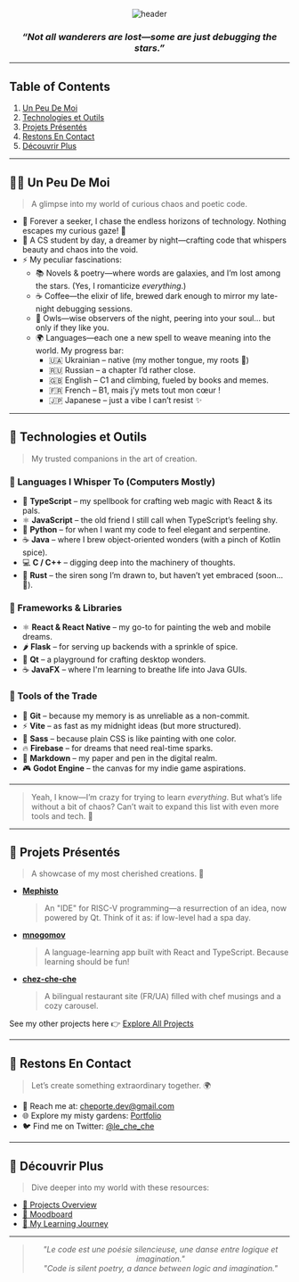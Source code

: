 <div align=center>

![header](https://capsule-render.vercel.app/api?type=shark&color=gradient&height=300&section=header&text=cheporte&fontSize=90&animation=twinkling&fontColor=fff&fontAlignY=40)

### *“Not all wanderers are lost—some are just debugging the stars.”*

</div>

---

## Table of Contents
1. [Un Peu De Moi](#-un-peu-de-moi)
2. [Technologies et Outils](#-technologies-et-outils)
3. [Projets Présentés](#-projets-présentés)
4. [Restons En Contact](#-restons-en-contact)
5. [Découvrir Plus](#-découvrir-plus)

---

## 🧑‍💻 Un Peu De Moi
> A glimpse into my world of curious chaos and poetic code.
- 🌱 Forever a seeker, I chase the endless horizons of technology. Nothing escapes my curious gaze! 👀
- 📖 A CS student by day, a dreamer by night—crafting code that whispers beauty and chaos into the void.
- ⚡ My peculiar fascinations:
  - 📚 Novels & poetry—where words are galaxies, and I’m lost among the stars. (Yes, I romanticize *everything*.)
  - ☕ Coffee—the elixir of life, brewed dark enough to mirror my late-night debugging sessions.
  - 🦉 Owls—wise observers of the night, peering into your soul... but only if they like you.
  - 🌍 Languages—each one a new spell to weave meaning into the world. My progress bar:
    - 🇺🇦 Ukrainian – native (my mother tongue, my roots 🌻)
    - 🇷🇺 Russian – a chapter I’d rather close.
    - 🇬🇧 English – C1 and climbing, fueled by books and memes.
    - 🇫🇷 French – B1, mais j’y mets tout mon cœur !
    - 🇯🇵 Japanese – just a vibe I can’t resist ✨

---

## 🔧 Technologies et Outils
> My trusted companions in the art of creation.

### 💬 Languages I Whisper To (Computers Mostly)
- 🔷 **TypeScript** – my spellbook for crafting web magic with React & its pals.
- ⚛️ **JavaScript** – the old friend I still call when TypeScript’s feeling shy.
- 🐍 **Python** – for when I want my code to feel elegant and serpentine.
- ☕ **Java** – where I brew object-oriented wonders (with a pinch of Kotlin spice).
- 💻 **C / C++** – digging deep into the machinery of thoughts.
- 🦀 **Rust** – the siren song I’m drawn to, but haven’t yet embraced (soon... 👀).

### 🧱 Frameworks & Libraries
- ⚛️ **React & React Native** – my go-to for painting the web and mobile dreams.
- 🌶️ **Flask** – for serving up backends with a sprinkle of spice.
- 🧊 **Qt** – a playground for crafting desktop wonders.
- ☕ **JavaFX** – where I'm learning to breathe life into Java GUIs.

### 🧰 Tools of the Trade
- 🧠 **Git** – because my memory is as unreliable as a non-commit.
- ⚡ **Vite** – as fast as my midnight ideas (but more structured).
- 🎨 **Sass** – because plain CSS is like painting with one color.
- 🔥 **Firebase** – for dreams that need real-time sparks.
- 📄 **Markdown** – my paper and pen in the digital realm.
- 🎮 **Godot Engine** – the canvas for my indie game aspirations.

---

> Yeah, I know—I’m crazy for trying to learn *everything*. But what’s life without a bit of chaos? Can’t wait to expand this list with even more tools and tech. 🌌

---

## 🌟 Projets Présentés
> A showcase of my most cherished creations. 🌟
- **[Mephisto](https://github.com/saisenko/mephisto)**  
  > An "IDE" for RISC-V programming—a resurrection of an idea, now powered by Qt. Think of it as: if low-level had a spa day.

- **[mnogomov](https://github.com/cheporte/mnogomov)**  
  > A language-learning app built with React and TypeScript. Because learning should be fun!

- **[chez-che-che](https://cheporte.github.io/chez-che-che)**  
  > A bilingual restaurant site (FR/UA) filled with chef musings and a cozy carousel.

See my other projects here 👉 [Explore All Projects](docs/projects.md)

---

## 👋 Restons En Contact
> Let’s create something extraordinary together. 🌍

- 💌 Reach me at: [cheporte.dev@gmail.com](mailto:cheporte.dev@gmail.com)
- 🌐 Explore my misty gardens: [Portfolio](https://github.com/cheporte/jardin-de-cheporte)
- 🐦 Find me on Twitter: [@le_che_che](https://twitter.com/le_che_che)

---

## 📂 Découvrir Plus
> Dive deeper into my world with these resources:

- [📘 Projects Overview](docs/projects.md)
- [🎨 Moodboard](docs/moodboard.md)
- [💭 My Learning Journey](docs/learning-journey.md)

---

<div align="center">

> *"Le code est une poésie silencieuse, une danse entre logique et imagination."*  
> *"Code is silent poetry, a dance between logic and imagination."*  

</div>
